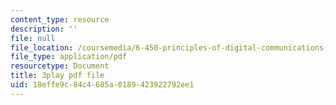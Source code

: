 ```yaml
---
content_type: resource
description: ''
file: null
file_location: /coursemedia/6-450-principles-of-digital-communications-i-fall-2006/18effe9c84c4685a0189423922792ee1_wzUaJmN9Mf0.pdf
file_type: application/pdf
resourcetype: Document
title: 3play pdf file
uid: 18effe9c-84c4-685a-0189-423922792ee1
---
```

